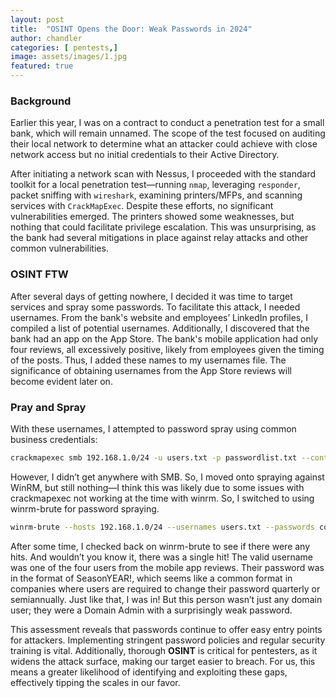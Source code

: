 ```yaml
---
layout: post
title:  "OSINT Opens the Door: Weak Passwords in 2024"
author: chandler
categories: [ pentests,]
image: assets/images/1.jpg
featured: true
---
```


### Background
Earlier this year, I was on a contract to conduct a penetration test for a small bank, which will remain unnamed. The scope of the test focused on auditing their local network to determine what an attacker could achieve with close network access but no initial credentials to their Active Directory.

After initiating a network scan with Nessus, I proceeded with the standard toolkit for a local penetration test—running `nmap`, leveraging `responder`, packet sniffing with `wireshark`, examining printers/MFPs, and scanning services with `CrackMapExec`. Despite these efforts, no significant vulnerabilities emerged. The printers showed some weaknesses, but nothing that could facilitate privilege escalation. This was unsurprising, as the bank had several mitigations in place against relay attacks and other common vulnerabilities.

### OSINT FTW
After several days of getting nowhere, I decided it was time to target services and spray some passwords. To facilitate this attack, I needed usernames. From the bank's website and employees’ LinkedIn profiles, I compiled a list of potential usernames. Additionally, I discovered that the bank had an app on the App Store. The bank's mobile application had only four reviews, all excessively positive, likely from employees given the timing of the posts. Thus, I added these names to my usernames file. The significance of obtaining usernames from the App Store reviews will become evident later on.


### Pray and Spray 
With these usernames, I attempted to password spray using common business credentials:

```bash
crackmapexec smb 192.168.1.0/24 -u users.txt -p passwordlist.txt --continue-on-success
```

However, I didn’t get anywhere with SMB. So, I moved onto spraying against WinRM, but still nothing—I think this was likely due to some issues with crackmapexec not working at the time with winrm. So, I switched to using winrm-brute for password spraying.

```bash
winrm-brute --hosts 192.168.1.0/24 --usernames users.txt --passwords common_passwords.txt
```

After some time, I checked back on winrm-brute to see if there were any hits. And wouldn’t you know it, there was a single hit! The valid username was one of the four users from the mobile app reviews. Their password was in the format of SeasonYEAR!, which seems like a common format in companies where users are required to change their password quarterly or semiannually. Just like that, I was in! But this person wasn’t just any domain user; they were a Domain Admin with a surprisingly weak password.


This assessment reveals that passwords continue to offer easy entry points for attackers. Implementing stringent password policies and regular security training is vital. Additionally, thorough <b>OSINT</b> is critical for pentesters, as it widens the attack surface, making our target easier to breach. For us, this means a greater likelihood of identifying and exploiting these gaps, effectively tipping the scales in our favor.
